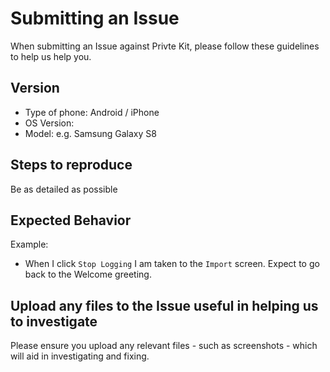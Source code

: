 # Submitting an Issue

When submitting an Issue against Privte Kit, please follow these guidelines to help us help you.

## Version

- Type of phone: Android / iPhone
- OS Version:
- Model: e.g. Samsung Galaxy S8

## Steps to reproduce

Be as detailed as possible

## Expected Behavior

Example:

- When I click `Stop Logging` I am taken to the `Import` screen. Expect to
  go back to the Welcome greeting.

## Upload any files to the Issue useful in helping us to investigate

Please ensure you upload any relevant files - such as screenshots - which
will aid in investigating and fixing.
